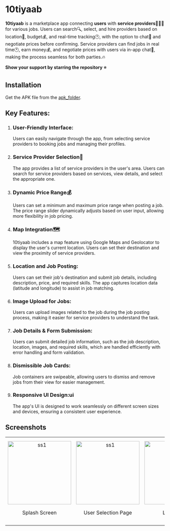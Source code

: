 # 10tiyaab
**10tiyaab** is a marketplace app connecting **users** with **service providers**👷🏼‍♂️ for various jobs. Users can search🔍, select, and hire providers based on location📍, budget💰, and real-time tracking🕐, with the option to chat💬 and negotiate prices before confirming. Service providers can find jobs in real time🕐, earn money💰, and negotiate prices with users via in-app chat💬, making the process seamless for both parties.🔥


**Show your support by starring the repository ⭐️**
## Installation

Get the APK file from the [apk_folder](https://github.com/osamajaved07/10tiyaab/tree/main/Apk%20Folder).
  
## Key Features:
1. ### User-Friendly Interface:
   Users can easily navigate through the app, from selecting service providers to booking jobs and managing their profiles.
2. ### Service Provider Selection👷
   The app provides a list of service providers in the user's area. Users can search for service providers based on services, view details, and select the appropriate one.
3. ### Dynamic Price Range💰
   Users can set a minimum and maximum price range when posting a job. The price range slider dynamically adjusts based on user input, allowing more flexibility in job pricing.
4. ### Map Integration🗺️
   10tiyaab includes a map feature using Google Maps and Geolocator to display the user's current location. Users can set their destination and view the proximity of service providers.
5. ### Location and Job Posting:
   Users can set their job's destination and submit job details, including description, price, and required skills. The app captures location data (latitude and longitude) to assist in job matching.
6. ### Image Upload for Jobs:
   Users can upload images related to the job during the job posting process, making it easier for service providers to understand the task.
7. ### Job Details & Form Submission:
   Users can submit detailed job information, such as the job description, location, images, and required skills, which are handled efficiently with error handling and form validation.
8. ### Dismissible Job Cards:
   Job containers are swipeable, allowing users to dismiss and remove jobs from their view for easier management.
9. ### Responsive UI Design:ui
   The app's UI is designed to work seamlessly on different screen sizes and devices, ensuring a consistent user experience.


## Screenshots
<table>
  <tr>
    <td align="center">
      <img src="https://github.com/user-attachments/assets/a9046842-881f-4a41-be63-80d316ad3f32" alt="ss1" width="200"/>
      <p>Splash Screen</p>
    </td>
    <td align="center">
      <img src="https://github.com/user-attachments/assets/ff8c2178-5ea5-4657-973a-f2abab0147f3" alt="ss1" width="200"/>
      <p>User Selection Page</p>
    </td>
    <td align="center">
      <img src="https://github.com/user-attachments/assets/35d18d2f-7979-429d-8369-723e68e5e7e6" alt="ss1" width="200"/>
      <p>Login Page</p>
    </td>
    <td align="center">
      <img src="https://github.com/user-attachments/assets/f5d5e867-4624-4aaf-bfd5-5021dcdda0fc" alt="ss1" width="200"/>
      <p>Customer Registration Page</p>
    </td>
  </tr>





















